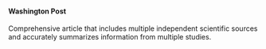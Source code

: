 #### Washington Post

Comprehensive article that includes multiple independent scientific sources and accurately summarizes information from multiple studies.